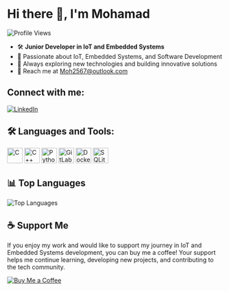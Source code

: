# Hi there 👋, I'm Mohamad

![Profile Views](https://komarev.com/ghpvc/?username=Mohamadaloreibi&color=blue&style=flat-square)


- 🛠️ **Junior Developer in IoT and Embedded Systems**
- 🌱 Passionate about IoT, Embedded Systems, and Software Development
- 🚀 Always exploring new technologies and building innovative solutions
- 📧 Reach me at Moh2567@outlook.com

## Connect with me:
[![LinkedIn](https://img.shields.io/badge/LinkedIn-0077B5?logo=linkedin&logoColor=white&style=for-the-badge)](https://www.linkedin.com/in/mohamad-al-oreibi-b7b621250/)


## 🛠️ Languages and Tools:
<p align="left">
  <a href="https://docs.microsoft.com/en-us/cpp/?view=msvc-170" target="_blank" rel="noreferrer"><img src="https://raw.githubusercontent.com/danielcranney/readme-generator/main/public/icons/skills/c-colored.svg" width="36" height="36" alt="C" /></a>
  <a href="https://docs.microsoft.com/en-us/cpp/?view=msvc-170" target="_blank" rel="noreferrer"><img src="https://raw.githubusercontent.com/danielcranney/readme-generator/main/public/icons/skills/cplusplus-colored.svg" width="36" height="36" alt="C++" /></a>
  <a href="https://www.python.org/" target="_blank" rel="noreferrer"><img src="https://raw.githubusercontent.com/danielcranney/readme-generator/main/public/icons/skills/python-colored.svg" width="36" height="36" alt="Python" /></a>
  <a href="https://about.gitlab.com/" target="_blank" rel="noreferrer"><img src="https://raw.githubusercontent.com/danielcranney/readme-generator/main/public/icons/skills/gitlab-colored.svg" width="36" height="36" alt="GitLab" /></a>
  <a href="https://www.docker.com/" target="_blank" rel="noreferrer"><img src="https://raw.githubusercontent.com/danielcranney/readme-generator/main/public/icons/skills/docker-colored.svg" width="36" height="36" alt="Docker" /></a>
  <a href="https://www.sqlite.org/index.html" target="_blank" rel="noreferrer"><img src="https://raw.githubusercontent.com/danielcranney/readme-generator/main/public/icons/skills/sqlite-colored.svg" width="36" height="36" alt="SQLite" /></a>
</p>

## 📊 Top Languages

![Top Languages](https://github-readme-stats.vercel.app/api/top-langs/?username=Mohamadaloreibi&hide=html,css,javascript,shell,php&langs_count=8&layout=compact&theme=dark&hide_border=true&cache_seconds=1800)





## ☕ Support Me

If you enjoy my work and would like to support my journey in IoT and Embedded Systems development, you can buy me a coffee! Your support helps me continue learning, developing new projects, and contributing to the tech community.

[![Buy Me a Coffee](https://img.shields.io/badge/Buy%20Me%20a%20Coffee-FFDD00?style=for-the-badge&logo=buy-me-a-coffee&logoColor=black)](https://buymeacoffee.com/mohamadaloreibi)


